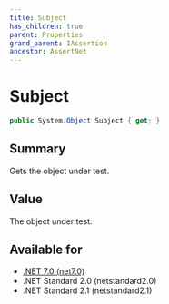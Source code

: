 ```yaml
---
title: Subject
has_children: true
parent: Properties
grand_parent: IAssertion
ancestor: AssertNet
---
```

# Subject

```csharp
public System.Object Subject { get; }
```

## Summary
Gets the object under test.

## Value
The object under test.

## Available for
- [.NET 7.0 (net7.0)](https://versionsof.net/core/7.0/)
- .NET Standard 2.0 (netstandard2.0)
- .NET Standard 2.1 (netstandard2.1)

